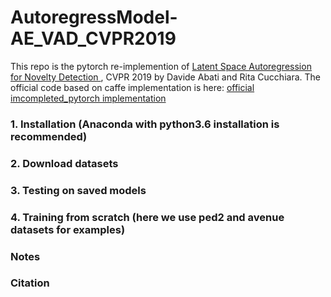 # AutoregressModel-AE_VAD_CVPR2019
This repo is the pytorch re-implemention of [Latent Space Autoregression for Novelty Detection
](https://arxiv.org/abs/1807.01653), CVPR 2019 by Davide Abati and Rita Cucchiara. The official code based on caffe implementation is here: 
[official imcompleted_pytorch implementation](https://github.com/aimagelab/novelty-detection)

### 1. Installation (Anaconda with python3.6 installation is recommended)

### 2. Download datasets

### 3. Testing on saved models

### 4. Training from scratch (here we use ped2 and avenue datasets for examples)

### Notes

### Citation
